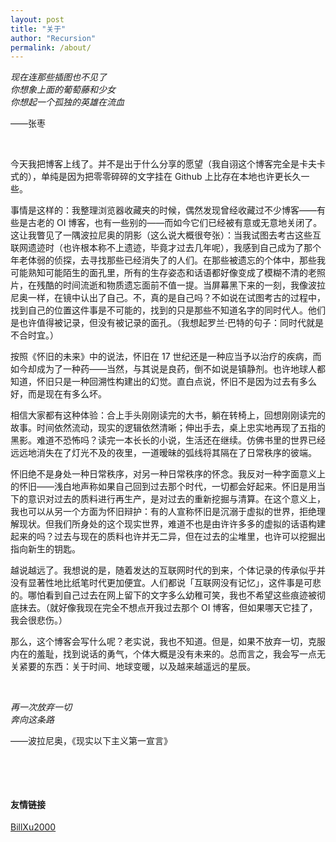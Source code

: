 ```yaml
---
layout: post
title: "关于"
author: "Recursion"
permalink: /about/
---
```


*现在连那些插图也不见了*  
*你想象上面的葡萄藤和少女*  
*你想起一个孤独的英雄在流血*

——张枣

&nbsp;

今天我把博客上线了。并不是出于什么分享的愿望（我自诩这个博客完全是卡夫卡式的），单纯是因为把零零碎碎的文字挂在 Github 上比存在本地也许更长久一些。

事情是这样的：我整理浏览器收藏夹的时候，偶然发现曾经收藏过不少博客——有些是古老的 OI 博客，也有一些别的——而如今它们已经被有意或无意地关闭了。这让我瞥见了一隅波拉尼奥的阴影（这么说大概很夸张）：当我试图去考古这些互联网遗迹时（也许根本称不上遗迹，毕竟才过去几年呢），我感到自己成为了那个年老体弱的侦探，去寻找那些已经消失了的人们。在那些被遗忘的个体中，那些我可能熟知可能陌生的面孔里，所有的生存姿态和话语都好像变成了模糊不清的老照片，在残酷的时间流逝和物质遗忘面前不值一提。当屏幕黑下来的一刻，我像波拉尼奥一样，在镜中认出了自己。不，真的是自己吗？不如说在试图考古的过程中，找到自己的位置这件事是不可能的，找到的只是那些不知道名字的同时代人。他们是也许值得被记录，但没有被记录的面孔。（我想起罗兰·巴特的句子：同时代就是不合时宜。）

按照《怀旧的未来》中的说法，怀旧在 17 世纪还是一种应当予以治疗的疾病，而如今却成为了一种药——当然，与其说是良药，倒不如说是镇静剂。也许地球人都知道，怀旧只是一种回溯性构建出的幻觉。直白点说，怀旧不是因为过去有多么好，而是现在有多么坏。

相信大家都有这种体验：合上手头刚刚读完的大书，躺在转椅上，回想刚刚读完的故事。时间依然流动，现实的逻辑依然清晰；伸出手去，桌上忠实地再现了五指的黑影。难道不恐怖吗？读完一本长长的小说，生活还在继续。仿佛书里的世界已经远远地消失在了灯光不及的夜里，一道暧昧的弧线将其隔在了日常秩序的彼端。

怀旧绝不是身处一种日常秩序，对另一种日常秩序的怀念。我反对一种字面意义上的怀旧——浅白地声称如果自己回到过去那个时代，一切都会好起来。怀旧是用当下的意识对过去的质料进行再生产，是对过去的重新挖掘与清算。在这个意义上，我也可以从另一个方面为怀旧辩护：有的人宣称怀旧是沉溺于虚拟的世界，拒绝理解现状。但我们所身处的这个现实世界，难道不也是由许许多多的虚拟的话语构建起来的吗？过去与现在的质料也许并无二异，但在过去的尘堆里，也许可以挖掘出指向新生的钥匙。

越说越远了。我想说的是，随着发达的互联网时代的到来，个体记录的传承似乎并没有显著性地比纸笔时代更加便宜。人们都说「互联网没有记忆」，这件事是可悲的。哪怕看到自己过去在网上留下的文字多么幼稚可笑，我也不希望这些痕迹被彻底抹去。（就好像我现在完全不想点开我过去那个 OI 博客，但如果哪天它挂了，我会很悲伤。）

那么，这个博客会写什么呢？老实说，我也不知道。但是，如果不放弃一切，克服内在的羞耻，找到说话的勇气，个体大概是没有未来的。总而言之，我会写一点无关紧要的东西：关于时间、地球变暖，以及越来越遥远的星辰。

&nbsp;

*再一次放弃一切*  
*奔向这条路*

——波拉尼奥，《现实以下主义第一宣言》

&nbsp;

&nbsp;

#### 友情链接

[BillXu2000](https://billxu2000.github.io/)